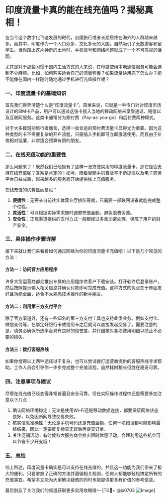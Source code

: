 # 印度流量卡真的能在线充值吗？揭秘真相！

在当今这个数字化飞速发展的时代，出国旅行或者长期居住在海外的人群越来越多。而其中，印度作为一个人口众多、文化多元的大国，自然吸引了无数游客和留学生。当你踏上这片神奇的土地时，手机信号和网络问题就成了一个不可忽视的话题。

尤其是对于那些习惯于国内生活方式的人来说，在印度使用本地通信服务可能会遇到不少麻烦。比如，如何购买适合自己的流量套餐？如果流量快用完了怎么办？能不能像在国内一样随时随地通过手机进行充值操作呢？

### 一、印度流量卡的基础知识

首先我们得弄清楚什么是“印度流量卡”。简单来说，它就是一种专门针对印度市场设计的SIM卡产品，用户可以通过这张卡接入当地的移动网络来享受通话、短信以及互联网服务。这类卡通常分为预付费（Pay-as-you-go）和后付费两种模式。

对于大多数短期旅行者而言，选择一张合适的预付费流量卡显得尤为重要。因为这种类型的卡不需要复杂的开户流程，只需插入手机即可立即激活使用。而且由于价格相对低廉，非常适合预算有限的朋友。

### 二、在线充值功能的重要性

那么问题来了：既然我们已经拥有了这样一张方便实用的印度流量卡，那它是否支持在线充值呢？答案是肯定的！如今，随着智能手机普及率不断提高以及电子商务平台日益成熟，越来越多的服务商开始提供线上充值服务。

在线充值的优势显而易见：
1. **便捷性**：无需亲自前往实体营业厅排队等候，只需要一部联网设备就能完成整个过程。
2. **灵活性**：可以根据实际需求随时调整充值金额，避免浪费资源。
3. **安全性**：正规渠道提供的支付方式一般都经过多重加密处理，保障了用户的财产安全。

### 三、具体操作步骤详解

接下来就让我们来看看如何通过网络为你的印度流量卡充值吧！以下是几个常见的方法：

#### 方法一：访问官方应用程序
许多大型运营商都会推出专属的应用程序供客户下载安装。打开软件后登录账户，然后按照提示输入相关信息并确认付款即可完成充值。这种方式的优点在于界面友好且功能全面，适合不太熟悉技术操作的新手朋友。

#### 方法二：利用第三方支付平台
除了官方渠道外，还有一些知名的第三方支付工具也支持此类业务。例如支付宝、微信支付等，在绑定好银行卡或信用卡之后就可以直接发起交易了。需要注意的是，请务必确保所选平台具有良好的信誉度，并仔细核对各项费用明细以防止不必要的损失。

#### 方法三：拨打客服热线
如果你觉得以上两种途径过于复杂，也可以尝试拨打运营商提供的客服热线寻求帮助。工作人员会引导你一步步完成整个充值流程，虽然耗时稍长但胜在稳妥可靠。

### 四、注意事项与建议

尽管在线充值已经变得非常普遍且安全可靠，但在实际操作过程中还是需要多加注意以下几点：

1. 确认网络环境稳定：无论是使用Wi-Fi还是移动数据连接，都要保证网络状态良好，以免因断网导致交易失败。
2. 核实信息准确性：无论是手机号码还是充值金额，任何一项错误都可能影响最终结果，因此一定要反复检查无误后再提交订单。
3. 关注促销活动：有时候各大服务商会推出限时优惠活动，合理利用这些机会可以节省不少开支哦！

### 五、总结

综上所述，印度流量卡确实是可以支持在线充值的，并且这一功能为我们带来了极大的便利。只要掌握了正确的方法并遵循相关规则，任何人都能够轻松搞定所有的充值事宜。希望本文能为大家解决疑惑的同时也能提供更多有价值的参考信息。

最后别忘了关注我们的频道获取更多实用攻略哦～ [TG💪+ @jx0703 ![Image](https://github.com/user-attachments/assets/dbca1d08-cadb-493c-b0ec-ad6f7a83f270)]